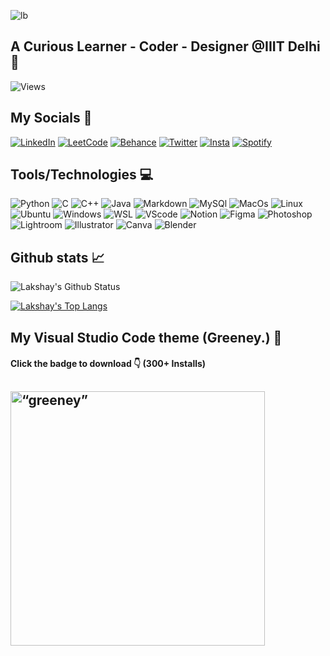 ![lb](https://i.imgur.com/KMxKxOq.png)

## A Curious Learner - Coder - Designer @IIIT Delhi 🏫

![Views](https://komarev.com/ghpvc/?username=lakshaybhushan&style=for-the-badge&color=09c4b6)

## My Socials 👥
<a href="https://www.linkedin.com/in/lakshay-bhushan-42209920a/"><img alt="LinkedIn" src="https://img.shields.io/badge/linkedin-%230077B5.svg?style=for-the-badge&logo=linkedin&logoColor=white"></a>
<a href="https://leetcode.com/lakshay21397/"><img alt="LeetCode" src="https://img.shields.io/badge/-LeetCode-FFA116?style=for-the-badge&logo=LeetCode&logoColor=black"></a>
<a href="https://www.behance.net/lakshaybhushan"><img alt="Behance" src="https://img.shields.io/badge/-Behance-blue?style=for-the-badge&logo=behance&logoColor=white"></a>
<a href="https://www.twitter.com/lakshaybhushan"><img alt="Twitter" src="https://img.shields.io/badge/Twitter-%231DA1F2.svg?style=for-the-badge&logo=Twitter&logoColor=white"></a>
<a href="https://www.instagram.com/lakshaybhushan"><img alt="Insta" src="https://img.shields.io/badge/Instagram-%23E4405F.svg?style=for-the-badge&logo=Instagram&logoColor=white"></a>
<a href="https://open.spotify.com/user/amcdf5xiittevf5gl1ecjqfyu"><img alt="Spotify" src="https://img.shields.io/badge/Spotify-1ED760?&style=for-the-badge&logo=spotify&logoColor=white"></a>

## Tools/Technologies 💻

<a><img alt="Python" src="https://img.shields.io/badge/Python-14354C?style=for-the-badge&logo=python&logoColor=white"></a>
<a><img alt="C" src="https://img.shields.io/badge/C-00599C?style=for-the-badge&logo=c&logoColor=white"></a>
<a><img alt="C++" src="https://img.shields.io/badge/C%2B%2B-00599C?style=for-the-badge&logo=c%2B%2B&logoColor=white"></a>
<a><img alt="Java" src="https://img.shields.io/badge/Java-ED8B00?style=for-the-badge&logo=openjdk&logoColor=white"></a>
<a><img alt="Markdown" src="https://img.shields.io/badge/Markdown-000000?style=for-the-badge&logo=markdown&logoColor=white"></a>
<a><img alt="MySQl" src="https://img.shields.io/badge/MySQL-005C84?style=for-the-badge&logo=mysql&logoColor=white"></a>
<a><img alt="MacOs" src="https://img.shields.io/badge/mac%20os-000000?style=for-the-badge&logo=apple&logoColor=white"></a>
<a><img alt="Linux" src="https://img.shields.io/badge/Linux-FCC624?style=for-the-badge&logo=linux&logoColor=black"></a>
<a><img alt="Ubuntu" src="https://img.shields.io/badge/Ubuntu-E95420?style=for-the-badge&logo=ubuntu&logoColor=white"></a>
<a><img alt="Windows" src="https://img.shields.io/badge/Windows-0078D6?style=for-the-badge&logo=windows&logoColor=white"></a>
<a><img alt="WSL" src="https://img.shields.io/badge/WSL-0a97f5?style=for-the-badge&logo=linux&logoColor=white"></a>
<a><img alt="VScode" src="https://img.shields.io/badge/Visual_Studio_Code-0078D4?style=for-the-badge&logo=visual%20studio%20code&logoColor=white"></a>
<a><img alt="Notion" src="https://img.shields.io/badge/Notion-000000?style=for-the-badge&logo=notion&logoColor=white"></a>
<a><img alt="Figma" src="https://img.shields.io/badge/Figma-F24E1E?style=for-the-badge&logo=figma&logoColor=white"></a>
<a><img alt="Photoshop" src="https://img.shields.io/badge/Adobe%20Photoshop-31A8FF?style=for-the-badge&logo=Adobe%20Photoshop&logoColor=black"></a>
<a><img alt="Lightroom" src="https://img.shields.io/badge/Adobe%20Lightroom-31A8FF?style=for-the-badge&logo=Adobe%20Lightroom&logoColor=white"></a>
<a><img alt="Illustrator" src="https://img.shields.io/badge/Adobe%20Illustrator-FF9A00?style=for-the-badge&logo=adobe%20illustrator&logoColor=white"></a>
<a><img alt="Canva" src="https://img.shields.io/badge/Canva-%2300C4CC.svg?&style=for-the-badge&logo=Canva&logoColor=white"></a>
<a><img alt="Blender" src="https://img.shields.io/badge/blender-%23F5792A.svg?style=for-the-badge&logo=blender&logoColor=white"></a>

## Github stats 📈

![Lakshay's Github Status](https://github-readme-stats.vercel.app/api?username=lakshaybhushan&show_icons=true&theme=gotham&hide=contribs,prs) 

[![Lakshay's Top Langs](https://github-readme-stats.vercel.app/api/top-langs/?username=lakshaybhushan&theme=gotham&layout=compact)](https://github.com/lakshaybhushan/github-readme-stats)

## My Visual Studio Code theme (Greeney.) 🎨
#### Click the badge to download 👇 (300+ Installs) 

<a href="https://marketplace.visualstudio.com/items?itemName=LakshayBhushan.greeney-theme&ssr=false#overview"><img src="https://i.imgur.com/JFD4NTS.png" alt= “greeney” width="407.24"></a>
---
